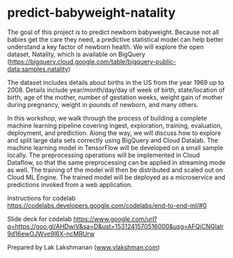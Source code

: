 # predict-babyweight-natality

The goal of this project is to predict newborn babyweight. Because not all babies get the care they need, a predictive statistical model can help better understand a key factor of newborn health. We will explore the open dataset, Natality, which is available on BigQuery (https://bigquery.cloud.google.com/table/bigquery-public-data:samples.natality)

The dataset includes details about births in the US from the year 1969 up to 2008. Details include year/month/day/day of week of birth, state/location of birth, age of the mother, number of gestation weeks, weight gain of mother during pregnancy, weight in pounds of newborn, and many others.

In this workshop, we walk through the process of building a complete machine learning pipeline covering ingest, exploration, training, evaluation, deployment, and prediction. Along the way, we will discuss how to explore and split large data sets correctly using BigQuery and Cloud Datalab. The machine learning model in TensorFlow will be developed on a small sample locally. The preprocessing operations will be implemented in Cloud Dataflow, so that the same preprocessing can be applied in streaming mode as well. The training of the model will then be distributed and scaled out on Cloud ML Engine. The trained model will be deployed as a microservice and predictions invoked from a web application.

Instructions for codelab
https://codelabs.developers.google.com/codelabs/end-to-end-ml/#0

Slide deck for codelab
https://www.google.com/url?q=https://goo.gl/AHDwiV&sa=D&ust=1531241570516000&usg=AFQjCNGlalr9d16ewOJWve9l6X-ncMRUrw

Prepared by Lak Lakshmanan (www.vlakshman.com)
